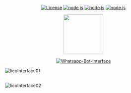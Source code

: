 

<p align="center">
  <a href="https://github.com/JhN-Te/whatsapp_bot/blob/main/LICENSE"><img src="https://img.shields.io/github/license/JhN-Te/whatsapp_bot" alt="License"></a>
  <a href="https://nodejs.org/en/"><img src="http://img.shields.io/static/v1?label=node&message=%3E=8.0.0&color=%3CCOLOR%3E&style=flat" alt="node.js"></a>
  <a href="https://github.com/JhN-Te/whatsapp_bot"><img src="https://img.shields.io/github/last-commit/JhN-Te/whatsapp_bot" alt="node.js"></a>
  <a href="https://github.com/JhN-Te/whatsapp_bot"><img src="https://img.shields.io/github/repo-size/JhN-Te/whatsapp_bot" alt="node.js"></a>
</p>


<p align="center">
<img src="https://images.emojiterra.com/google/android-nougat/512px/1f916.png" height="128"/>
</p>


<p align="center">
<a href="https://licointerface.herokuapp.com/"><img title="Whatsapp-Bot-Interface" src="https://img.shields.io/badge/Whatsapp Bot Interface-green?colorA=%23ff0000&colorB=%23017e40&style=for-the-badge"></a>
  
</p>

![licoInterface01](https://user-images.githubusercontent.com/51134324/103119765-86a32200-4653-11eb-8135-a62802e2580a.PNG)
<br/>
<br/>

![licoInterface02](https://user-images.githubusercontent.com/51134324/103119769-8efb5d00-4653-11eb-9f5a-53d5cc79a5cf.PNG)
